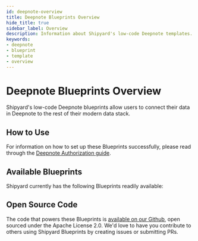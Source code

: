 ```yaml
---
id: deepnote-overview
title: Deepnote Blueprints Overview
hide_title: true
sidebar_label: Overview
description: Information about Shipyard's low-code Deepnote templates.
keywords:
- deepnote
- blueprint
- template
- overview
---
```


# Deepnote Blueprints Overview

Shipyard's low-code Deepnote blueprints allow users to connect their data in Deepnote to the rest of their modern data stack.

## How to Use
For information on how to set up these Blueprints successfully, please read through the [Deepnote Authorization guide](deepnote-authorization.md).

## Available Blueprints
Shipyard currently has the following Blueprints readily available: 

## Open Source Code
The code that powers these Blueprints is [available on our Github](https://www.shipyardapp.com/docs/blueprint-library/deepnote/deepnote-overview/), open sourced under the Apache License 2.0. We'd love to have you contribute to others using Shipyard Blueprints by creating issues or submitting PRs.
